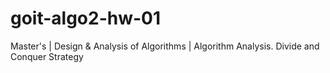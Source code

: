 # goit-algo2-hw-01
Master's | Design &amp; Analysis of Algorithms | Algorithm Analysis. Divide and Conquer Strategy
